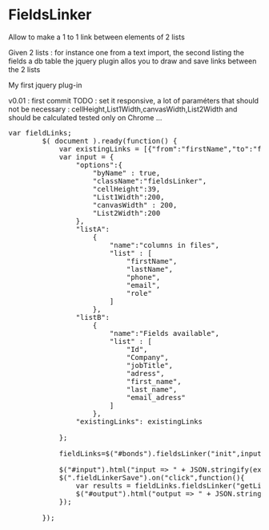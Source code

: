 # FieldsLinker
Allow to make a 1 to 1 link between elements of 2 lists

Given 2 lists : for instance one from a text import, the second listing the fields a db table
the jquery plugin allos you to draw and save links between the 2 lists

My first jquery plug-in

v0.01 : first commit
TODO : set it responsive, a lot of paraméters that should not be necessary :
cellHeight,List1Width,canvasWidth,List2Width and should be calculated
tested only on Chrome ...


<pre>
var fieldLinks;
		$( document ).ready(function() {
			var existingLinks = [{"from":"firstName","to":"first_name"}] ;
			var input = {
			    "options":{
					"byName" : true,
					"className":"fieldsLinker",
					"cellHeight":39,
					"List1Width":200,
					"canvasWidth" : 200,
					"List2Width":200
				},
				"listA":
					{
						"name":"columns in files",
						"list" : [
							"firstName",
							"lastName",
							"phone",
							"email",
							"role"						
						]
					},
				"listB":
					{
						"name":"Fields available",
						"list" : [
							"Id",
							"Company",
							"jobTitle",
							"adress",
							"first_name",
							"last_name",
							"email_adress"
						]
					},
				"existingLinks": existingLinks

			};
			
		  	fieldLinks=$("#bonds").fieldsLinker("init",input);
			
			$("#input").html("input => " + JSON.stringify(existingLinks));
			$(".fieldLinkerSave").on("click",function(){
				var results = fieldLinks.fieldsLinker("getLinks");
				$("#output").html("output => " + JSON.stringify(results));
			});
			
		});
 
</pre>
